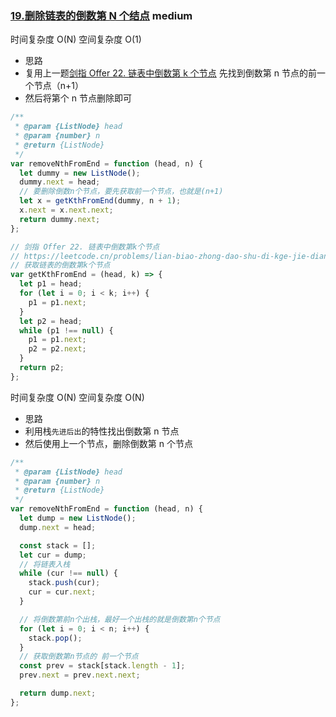 ### [19.删除链表的倒数第 N 个结点](https://leetcode.cn/problems/remove-nth-node-from-end-of-list/) <Badge type="warning">medium</Badge>

时间复杂度 O(N)
空间复杂度 O(1)

- 思路
- 复用上一题[剑指 Offer 22. 链表中倒数第 k 个节点](/js-logs/linked-list#剑指-offer-22-链表中倒数第-k-个节点) 先找到倒数第 n 节点的前一个节点（n+1）
- 然后将第个 n 节点删除即可

```js
/**
 * @param {ListNode} head
 * @param {number} n
 * @return {ListNode}
 */
var removeNthFromEnd = function (head, n) {
  let dummy = new ListNode();
  dummy.next = head;
  // 要删除倒数n个节点，要先获取前一个节点，也就是(n+1)
  let x = getKthFromEnd(dummy, n + 1);
  x.next = x.next.next;
  return dummy.next;
};

// 剑指 Offer 22. 链表中倒数第k个节点
// https://leetcode.cn/problems/lian-biao-zhong-dao-shu-di-kge-jie-dian-lcof/
// 获取链表的倒数第k个节点
var getKthFromEnd = (head, k) => {
  let p1 = head;
  for (let i = 0; i < k; i++) {
    p1 = p1.next;
  }
  let p2 = head;
  while (p1 !== null) {
    p1 = p1.next;
    p2 = p2.next;
  }
  return p2;
};
```

时间复杂度 O(N)
空间复杂度 O(N)

- 思路
- 利用栈`先进后出`的特性找出倒数第 n 节点
- 然后使用上一个节点，删除倒数第 n 个节点

```js
/**
 * @param {ListNode} head
 * @param {number} n
 * @return {ListNode}
 */
var removeNthFromEnd = function (head, n) {
  let dump = new ListNode();
  dump.next = head;

  const stack = [];
  let cur = dump;
  // 将链表入栈
  while (cur !== null) {
    stack.push(cur);
    cur = cur.next;
  }

  // 将倒数第前n个出栈，最好一个出栈的就是倒数第n个节点
  for (let i = 0; i < n; i++) {
    stack.pop();
  }
  // 获取倒数第n节点的 前一个节点
  const prev = stack[stack.length - 1];
  prev.next = prev.next.next;

  return dump.next;
};
```
